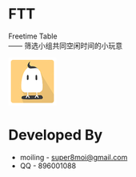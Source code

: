 # FTT
Freetime Table<br>
   —— 筛选小组共同空闲时间的小玩意<br>

![image](https://github.com/moiling/FTT/blob/master/FreeTimetableTest/app/src/main/res/mipmap-xhdpi/logo.png?raw=true)


# Developed By
* moiling - super8moi@gmail.com
* QQ - 896001088
